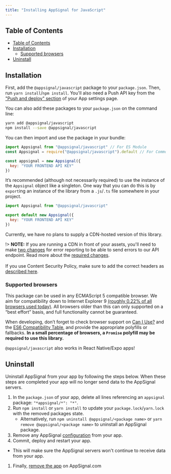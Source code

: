 ```yaml
---
title: "Installing AppSignal for JavaScript"
---
```


## Table of Contents

- [Table of Contents](#table-of-contents)
- [Installation](#installation)
  - [Supported browsers](#supported-browsers)
- [Uninstall](#uninstall)

## Installation

First, add the `@appsignal/javascript` package to your `package.json`. Then, run `yarn install`/`npm install`. You'll also need a Push API key from the ["Push and deploy" section](https://appsignal.com/redirect-to/app?to=info) of your App settings page.

You can also add these packages to your `package.json` on the command line:

```bash
yarn add @appsignal/javascript
npm install --save @appsignal/javascript
```

You can then import and use the package in your bundle:

```javascript
import Appsignal from "@appsignal/javascript" // For ES Module
const Appsignal = require("@appsignal/javascript").default // For CommonJS module

const appsignal = new Appsignal({
  key: "YOUR FRONTEND API KEY"
})
```

It’s recommended (although not necessarily required) to use the instance of the `Appsignal` object like a singleton. One way that you can do this is by `export`ing an instance of the library from a `.js`/`.ts` file somewhere in your project.

```javascript
import Appsignal from "@appsignal/javascript"

export default new Appsignal({
  key: "YOUR FRONTEND API KEY"
})
```

Currently, we have no plans to supply a CDN-hosted version of this library.

!> **NOTE:** If you are running a CDN in front of your assets, you'll need to make [two changes](/front-end/troubleshooting.html) for error reporting to be able to send errors to our API endpoint. Read more about the [required changes](/front-end/troubleshooting.html). <br /><br />If you use Content Security Policy, make sure to add the correct headers as [described here](/front-end/troubleshooting.html#content-security-policy-csp).

### Supported browsers

This package can be used in any ECMAScript 5 compatible browser. We aim for compatibility down to Internet Explorer 9 [(roughly 0.22% of all browsers used today)](https://www.w3counter.com/globalstats.php). All browsers older than this can only supported on a “best effort” basis, and full functionality cannot be guaranteed.

When developing, don’t forget to check browser support on [Can I Use?](https://caniuse.com/) and the [ES6 Compatibility Table](https://kangax.github.io/compat-table/es6/), and provide the appropriate polyfills or fallbacks. **In a small percentage of browsers, a `Promise` polyfill may be required to use this library.**

`@appsignal/javascript` also works in React Native/Expo apps!

## Uninstall

Uninstall AppSignal from your app by following the steps below. When these steps are completed your app will no longer send data to the AppSignal servers.

1. In the `package.json` of your app, delete all lines referencing an `appsignal` package: `"*appsignal/*": "*"`.
1. Run `npm install` or `yarn install` to update your `package.lock`/`yarn.lock` with the removed packages state.
   - Alternatively, run `npm uninstall @appsignal/<package name>` or `yarn remove @appsignal/<package name>` to uninstall an AppSignal package.
1. Remove any AppSignal [configuration](/front-end/configuration/) from your app.
1. Commit, deploy and restart your app.
  - This will make sure the AppSignal servers won't continue to receive data from your app.
1. Finally, [remove the app](/application/#removing-an-application) on AppSignal.com
